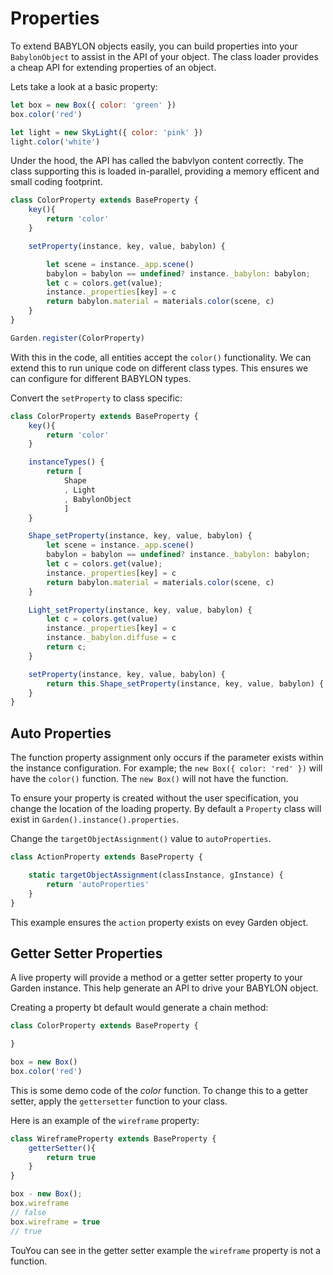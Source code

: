 # Properties

To extend BABYLON objects easily, you can build properties into your `BabylonObject` to assist in the API of your object. The class loader provides a cheap API for extending properties of an object.

Lets take a look at a basic property:

```js
let box = new Box({ color: 'green' })
box.color('red')
```

```js
let light = new SkyLight({ color: 'pink' })
light.color('white')
```

Under the hood, the API has called the babvlyon content correctly. The class supporting this is loaded in-parallel, providing a memory efficent and small coding footprint.

```js
class ColorProperty extends BaseProperty {
    key(){
        return 'color'
    }

    setProperty(instance, key, value, babylon) {

        let scene = instance._app.scene()
        babylon = babylon == undefined? instance._babylon: babylon;
        let c = colors.get(value);
        instance._properties[key] = c
        return babylon.material = materials.color(scene, c)
    }
}

Garden.register(ColorProperty)
```

With this in the code, all entities accept the `color()` functionality. We can extend this to run unique code on different class types. This ensures we can configure for different BABYLON types.

Convert the `setProperty` to class specific:

```js
class ColorProperty extends BaseProperty {
    key(){
        return 'color'
    }

    instanceTypes() {
        return [
            Shape
            , Light
            , BabylonObject
            ]
    }

    Shape_setProperty(instance, key, value, babylon) {
        let scene = instance._app.scene()
        babylon = babylon == undefined? instance._babylon: babylon;
        let c = colors.get(value);
        instance._properties[key] = c
        return babylon.material = materials.color(scene, c)
    }

    Light_setProperty(instance, key, value, babylon) {
        let c = colors.get(value)
        instance._properties[key] = c
        instance._babylon.diffuse = c
        return c;
    }

    setProperty(instance, key, value, babylon) {
        return this.Shape_setProperty(instance, key, value, babylon) {
    }
}
```

## Auto Properties

The function property assignment only occurs if the parameter exists within the instance configuration. For example; the `new Box({ color: 'red' })` will have the `color()` function. The `new Box()` will not have the function.

To ensure your property is created without the user specification, you change the location of the loading property. By default a `Property` class will exist in `Garden().instance().properties`.

Change the `targetObjectAssignment()` value to `autoProperties`.

```js
class ActionProperty extends BaseProperty {

    static targetObjectAssignment(classInstance, gInstance) {
        return 'autoProperties'
    }
}
```

This example ensures the `action` property exists on evey Garden object.


## Getter Setter Properties

A live property will provide a method or a getter setter property to your Garden instance. This help generate an API to drive your BABYLON object.

Creating a property bt default would generate a chain method:

```js
class ColorProperty extends BaseProperty {

}

box = new Box()
box.color('red')
```

This is some demo code of the _color_ function. To change this to a getter setter, apply the `gettersetter` function to your class.

Here is an example of the `wireframe` property:

```js
class WireframeProperty extends BaseProperty {
    getterSetter(){
        return true
    }
}

box - new Box();
box.wireframe
// false
box.wireframe = true
// true
```

TouYou can see in the getter setter example the `wireframe` property is not a function.
